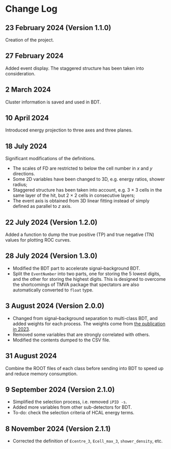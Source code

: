 # Change Log

## 23 February 2024 (Version 1.1.0)

Creation of the project.

## 27 February 2024

Added event display. The staggered structure has been taken into consideration.

## 2 March 2024

Cluster information is saved and used in BDT.

## 10 April 2024

Introduced energy projection to three axes and three planes.

## 18 July 2024

Significant modifications of the definitions.

- The scales of FD are restricted to below the cell number in $x$ and $y$ directions.
- Some 2D variables have been changed to 3D, e.g. energy ratios, shower radius;
- Staggered structure has been taken into account, e.g. 3 × 3 cells in the same layer of the hit, but 2 × 2 cells in consecutive layers;
- The event axis is obtained from 3D linear fitting instead of simply defined as parallel to $z$ axis.

## 22 July 2024 (Version 1.2.0)

Added a function to dump the true positive (TP) and true negative (TN) values for plotting ROC curves.

## 28 July 2024 (Version 1.3.0)

- Modified the BDT part to accelerate signal–background BDT.
- Split the `EventNumber` into two parts, one for storing the 5 lowest digits, and the other for storing the highest digits. This is designed to overcome the shortcomings of TMVA package that spectators are also automatically converted to `float` type.

## 3 August 2024 (Version 2.0.0)

- Changed from signal–background separation to multi-class BDT, and added weights for each process. The weights come from [the publication in 2023](https://doi.org/10.1007/s11433-022-1983-8).
- Removed some variables that are strongly correlated with others.
- Modified the contents dumped to the CSV file.

## 31 August 2024

Combine the ROOT files of each class before sending into BDT to speed up and reduce memory consumption.

## 9 September 2024 (Version 2.1.0)

- Simplified the selection process, i.e. removed `iPID -s`.
- Added more variables from other sub-detectors for BDT.
- To-do: check the selection criteria of HCAL energy terms.

## 8 November 2024 (Version 2.1.1)
- Corrected the definition of `Ecentre_3`, `Ecell_max_3`, `shower_density`, etc.
